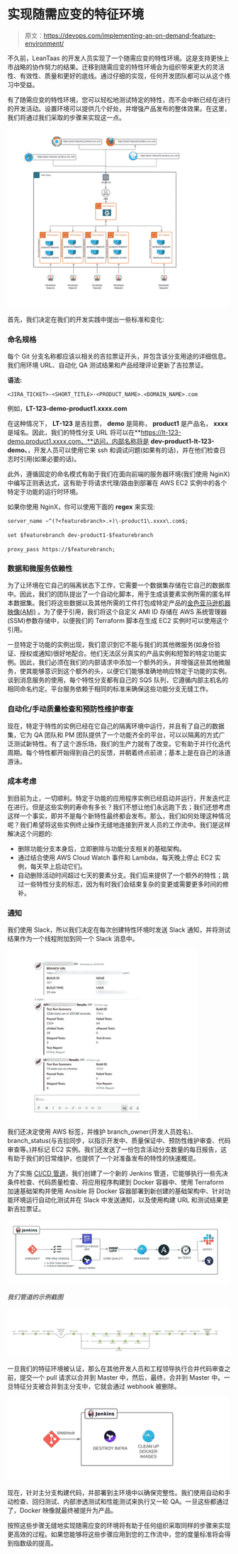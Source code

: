 # 实现随需应变的特征环境

> 原文：<https://devops.com/implementing-an-on-demand-feature-environment/>

不久前，LeanTaas 的开发人员实现了一个随需应变的特性环境。这是支持更快上市战略的协作努力的结果。迁移到随需应变的特性环境会为组织带来更大的灵活性、有效性、质量和更好的底线。通过仔细的实现，任何开发团队都可以从这个练习中受益。

有了随需应变的特性环境，您可以轻松地测试特定的特性，而不会中断已经在进行的开发活动。设置环境可以提供几个好处，并增强产品发布的整体效果。在这里，我们将通过我们采取的步骤来实现这一点。

![feature implementation](img/78331f76e534977961bb84df5b635343.png)

首先，我们决定在我们的开发实践中提出一些标准和变化:

### 命名规格

每个 Git 分支名称都应该以相关的吉拉票证开头，并包含该分支用途的详细信息。我们用环境 URL、自动化 QA 测试结果和产品经理评论更新了吉拉票证。

**语法:**

```
<JIRA_TICKET>-<SHORT_TITLE>-<PRODUCT_NAME>.<DOMAIN_NAME>.com
```

例如，**LT-123-demo-product1.xxxx.com**

在这种情况下， **LT-123** 是吉拉票， **demo** 是简称， **product1** 是产品名， **xxxx** 是域名。因此，我们的特性分支 URL 将可以在**https://lt-123-demo.product1.xxxx.com、**访问，内部名称将是 **dev-product1-lt-123-demo、**，开发人员可以使用它来 ssh 和调试问题(如果有的话)，并在他们检查日志时引用(如果必要的话)。

此外，遵循固定的命名模式有助于我们在面向前端的服务器环境(我们使用 NginX)中编写正则表达式，这有助于将请求代理/路由到部署在 AWS EC2 实例中的各个特定于功能的运行时环境。

如果你使用 NginX，你可以使用下面的 **regex** 来实现:

```
server_name ~^(?<featurebranch>.+)\-product1\.xxxx\.com$;

set $featurebranch dev-product1-$featurebranch

proxy_pass https://$featurebranch;
```

### 数据和微服务依赖性

为了让环境在它自己的隔离状态下工作，它需要一个数据集存储在它自己的数据库中。因此，我们的团队提出了一个自动化脚本，用于生成该要素实例所需的匿名样本数据集。我们将这些数据以及其他所需的工件打包成特定产品的[金色亚马逊机器映像(AMI)](https://github.com/aws-samples/aws-golden-ami-pipeline-sample) 。为了便于引用，我们将这个自定义 AMI ID 存储在 AWS 系统管理器(SSM)参数存储中，以便我们的 Terraform 脚本在生成 EC2 实例时可以使用这个引用。

一旦特定于功能的实例出现，我们意识到它不能与我们的其他微服务(如身份验证、授权或通知)很好地配合。他们无法区分真实的产品实例和短暂的特定功能实例。因此，我们必须在我们的内部请求中添加一个额外的头，并增强这些其他微服务，使其能够意识到这个额外的头，以便它们能够准确地响应特定于功能的实例。谈到消息服务的使用，每个特性分支都有自己的 SQS 队列，它遵循内部主机名的相同命名约定。平台服务依赖于相同的标准来确保这些功能分支无缝工作。

### 自动化/手动质量检查和预防性维护审查

现在，特定于特性的实例已经在它自己的隔离环境中运行，并且有了自己的数据集，它为 QA 团队和 PM 团队提供了一个功能齐全的平台，可以以隔离的方式广泛测试新特性。有了这个游乐场，我们的生产力就有了改变。它有助于并行化迭代周期。每个特性都开始得到自己的反馈，并朝着终点前进；基本上是在自己的泳道游泳。

### 成本考虑

到目前为止，一切顺利。特定于功能的应用程序实例已经启动并运行，开发迭代正在进行。但是这些实例的寿命有多长？我们不想让他们永远跑下去；我们还想考虑这样一个事实，即并不是每个新特性最终都会发布。那么，我们如何处理这种情况呢？我们希望将这些实例终止操作无缝地连接到开发人员的工作流中。我们是这样解决这个问题的:

*   删除功能分支本身后，立即删除与功能分支相关的基础架构。
*   通过结合使用 AWS Cloud Watch 事件和 Lambda，每天晚上停止 EC2 实例，每天早上启动它们。
*   自动删除活动时间超过七天的要素分支。我们后来提供了一个额外的特性；跳过一些特性分支的标志，因为有时我们会结束复杂的变更或需要更多时间的修补。

### 通知

我们使用 Slack，所以我们决定在每次创建特性环境时发送 Slack 通知，并将测试结果作为一个线程附加到同一个 Slack 消息中。

![feature](img/c3cdc4e8027b96e602874ad47dafad9b.png)

我们还决定使用 AWS 标签，并维护 branch_owner(开发人员姓名)、branch_status(与吉拉同步，以指示开发中、质量保证中、预防性维护审查、代码审查等。)并标记 EC2 实例。我们还发送了一份包含活动分支数量的每日报告，这有助于我们的日常维护，也提供了一个对准备发布的特性的快速概览。

为了实施 [CI/CD 管道](https://devops.com/?s=CI%2FCD)，我们创建了一个新的 Jenkins 管道，它能够执行一些先决条件检查、代码质量检查、将应用程序构建到 Docker 容器中、使用 Terraform 加速基础架构并使用 Ansible 将 Docker 容器部署到新创建的基础架构中、针对功能环境运行自动化测试并在 Slack 中发送通知，以及使用构建 URL 和测试结果更新吉拉票证。

![feature](img/7a05c2ee0c40368ab4a0df53a866e7ae.png)

*我们管道的示例截图*

![feature](img/e68a9a2a4d95dae335e6a016072a86bb.png)

一旦我们的特征环境被认证，那么在其他开发人员和工程领导执行合并代码审查之前，提交一个 pull 请求以合并到 Master 中，然后，最终，合并到 Master 中。一旦特征分支被合并到主分支中，它就会通过 webhook 被删除。

![feature](img/c5179d0e0a2885f52ed5090809bc6c19.png)

现在，针对主分支构建代码，并部署到主环境中以确保完整性。我们使用自动和手动检查、回归测试、内部渗透测试和性能测试来执行又一轮 QA。一旦这些都通过了，Docker 映像就最终被提升为产品。

按照这些步骤无缝地实现随需应变的环境将有助于任何组织采取同样的步骤来实现更高效的过程。如果您能够将这些步骤应用到您的工作流中，您的度量标准将会得到指数级的提高。